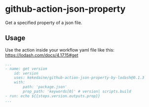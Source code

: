 
# github-action-json-property

Get a specified property of a json file.

## Usage

Use the action inside your workflow yaml file like this:
https://lodash.com/docs/4.17.15#get

```yaml
...
- name: get version
    id: version
    uses: kekedaine/github-action-json-property-by-lodash@0.1.3
    with:
        path: 'package.json'
        prop_path: 'keywords[0]' # version| scripts.build
- run: echo ${{steps.version.outputs.prop}}
...

```
